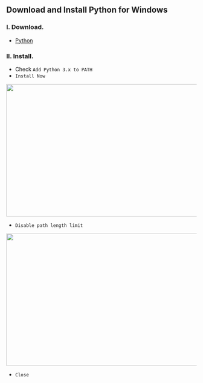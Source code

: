 ## Download and Install Python for Windows

### I. Download.

- [Python](https://www.python.org/downloads/)

### II. Install.

- Check `Add Python 3.x to PATH`
- `Install Now`

<p align="center">
  <img width=580 height=350 src="https://i.imgur.com/tHhUKFh.png">
</p>

- `Disable path length limit`

<p align="center">
  <img width=580 height=350 src="https://i.imgur.com/0IsP2yd.png">
</p>

- `Close`
